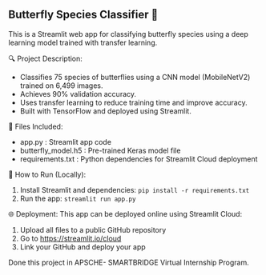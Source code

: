 
Butterfly Species Classifier 🦋
------------------------------

This is a Streamlit web app for classifying butterfly species using a deep learning model trained with transfer learning.

🔍 Project Description:
- Classifies 75 species of butterflies using a CNN model (MobileNetV2) trained on 6,499 images.
- Achieves 90% validation accuracy.
- Uses transfer learning to reduce training time and improve accuracy.
- Built with TensorFlow and deployed using Streamlit.

📁 Files Included:
- app.py               : Streamlit app code
- butterfly_model.h5   : Pre-trained Keras model file
- requirements.txt     : Python dependencies for Streamlit Cloud deployment

🚀 How to Run (Locally):
1. Install Streamlit and dependencies: `pip install -r requirements.txt`
2. Run the app: `streamlit run app.py`

🌐 Deployment:
This app can be deployed online using Streamlit Cloud:
1. Upload all files to a public GitHub repository
2. Go to https://streamlit.io/cloud
3. Link your GitHub and deploy your app

Done this project in APSCHE- SMARTBRIDGE Virtual Internship Program.
